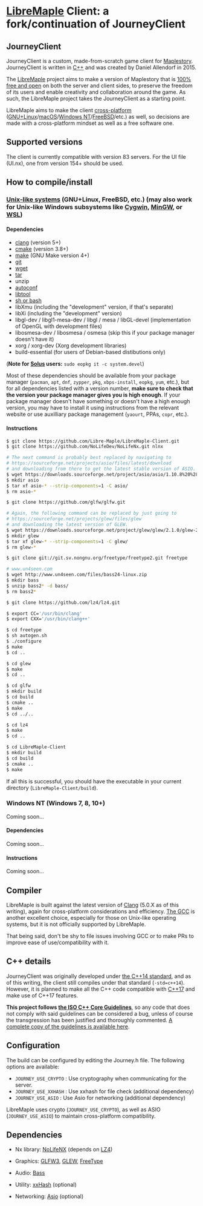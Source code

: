 # [LibreMaple](https://libremaple.org/) Client: a fork/continuation of JourneyClient

## JourneyClient

JourneyClient is a custom, made-from-scratch game client for
[Maplestory](https://en.wikipedia.org/wiki/MapleStory).
JourneyClient is written in [C++](https://en.wikipedia.org/wiki/C%2B%2B) and
was created by Daniel Allendorf in 2015.

The [LibreMaple](https://libremaple.org/) project aims to make a version of
Maplestory that is
[100% free and open](https://www.fsf.org/about/what-is-free-software) on both
the server and client sides, to preserve the freedom of its users and enable
creativity and collaboration around the game. As such, the LibreMaple project
takes the JourneyClient as a starting point.

LibreMaple aims to make the client
[cross-platform](https://en.wikipedia.org/wiki/Cross-platform)
([GNU+Linux](https://en.wikipedia.org/wiki/Linux)/[macOS](https://en.wikipedia.org/wiki/MacOS)/[Windows NT](https://en.wikipedia.org/wiki/Windows_NT)/[FreeBSD](https://en.wikipedia.org/wiki/FreeBSD)/etc.)
as well, so decisions are made with a cross-platform mindset as well as a free
software one.

## Supported versions

The client is currently compatible with version 83 servers. For the UI file
(UI.nx), one from version 154+ should be used.

## How to compile/install

### [Unix-like systems](https://en.wikipedia.org/wiki/Unix-like) (GNU+Linux, FreeBSD, etc.) (may also work for Unix-like Windows subsystems like [Cygwin](https://en.wikipedia.org/wiki/Cygwin), [MinGW](https://en.wikipedia.org/wiki/MinGW), or [WSL](https://en.wikipedia.org/wiki/Windows_Subsystem_for_Linux))

#### Dependencies

* [clang](http://clang.llvm.org/) (version 5+)
* [cmake](https://cmake.org/) (version 3.8+)
* [make](https://www.gnu.org/software/make/) (GNU Make version 4+)
* [git](https://git-scm.com/)
* [wget](https://www.gnu.org/software/wget/)
* [tar](https://www.gnu.org/software/tar/)
* unzip
* [autoconf](https://www.gnu.org/software/autoconf/autoconf.html)
* [libtool](https://www.gnu.org/software/libtool/)
* [sh or bash](https://en.wikipedia.org/wiki/Bourne_shell)
* libXmu (including the "development" version, if that's separate)
* libXi (including the "development" version)
* libgl-dev / libgl1-mesa-dev / libgl / mesa / libGL-devel (implementation of OpenGL with development files)
* libosmesa-dev / libosmesa / osmesa (skip this if your package manager doesn't have it)
* xorg / xorg-dev (Xorg development libraries)
* build-essential (for users of Debian-based distibutions only)

(**Note for [Solus](https://solus-project.com/) users:**
`sudo eopkg it -c system.devel`)

Most of these dependencies should be available from your package manager
(`pacman`, `apt`, `dnf`, `zypper`, `pkg`, `xbps-install`, `eopkg`, `yum`,
etc.), but for all dependencies listed with a version number, **make sure
to check that the version your package manager gives you is high enough**.
If your package manager doesn't have something or doesn't have a high enough
version, you may have to install it using instructions from the relevant
website or use auxilliary package management (`yaourt`, PPAs, `copr`, etc.).

#### Instructions

```bash
$ git clone https://github.com/Libre-Maple/LibreMaple-Client.git
$ git clone https://github.com/NoLifeDev/NoLifeNx.git nlnx

# The next command is probably best replaced by navigating to
# https://sourceforge.net/projects/asio/files/latest/download
# and downloading from there to get the latest stable version of ASIO.
$ wget https://downloads.sourceforge.net/project/asio/asio/1.10.8%20%28Stable%29/asio-1.10.8.tar.bz2
$ mkdir asio
$ tar xf asio-* --strip-components=1 -C asio/
$ rm asio-*

$ git clone https://github.com/glfw/glfw.git

# Again, the following command can be replaced by just going to
# https://sourceforge.net/projects/glew/files/glew
# and downloading the latest version of GLEW.
$ wget https://downloads.sourceforge.net/project/glew/glew/2.1.0/glew-2.1.0.tgz
$ mkdir glew
$ tar xf glew-* --strip-components=1 -C glew/
$ rm glew-*

$ git clone git://git.sv.nongnu.org/freetype/freetype2.git freetype

# www.un4seen.com
$ wget http://www.un4seen.com/files/bass24-linux.zip
$ mkdir bass
$ unzip bass2* -d bass/
$ rm bass2*

$ git clone https://github.com/lz4/lz4.git

$ export CC='/usr/bin/clang'
$ export CXX='/usr/bin/clang++'

$ cd freetype
$ sh autogen.sh
$ ./configure
$ make
$ cd ..

$ cd glew
$ make
$ cd ..

$ cd glfw
$ mkdir build
$ cd build
$ cmake ..
$ make
$ cd ../..

$ cd lz4
$ make
$ cd ..

$ cd LibreMaple-Client
$ mkdir build
$ cd build
$ cmake ..
$ make
```

If all this is successful, you should have the executable in your current
directory (`LibreMaple-Client/build`).

### Windows NT (Windows 7, 8, 10+)

Coming soon...

#### Dependencies

Coming soon...

#### Instructions

Coming soon...

## Compiler

LibreMaple is built against the latest version of
[Clang](http://clang.llvm.org/) (5.0.X as of this writing), again for
cross-platform considerations and efficiency. [The GCC](https://gcc.gnu.org/)
is another excellent choice, especially for those on Unix-like operating
systems, but it is not officially supported by LibreMaple.

That being said, don't be shy to file issues involving GCC or to make PRs to
improve ease of use/compatibility with it.

## C++ details

JourneyClient was originally developed under
[the C++14 standard](https://en.wikipedia.org/wiki/C%2B%2B14), and as of this
writing, the client still compiles under that standard (`-std=c++14`). However,
it is planned to make all the C++ code compatible with
[C++17](https://en.wikipedia.org/wiki/C%2B%2B17) and make use of C++17 features.

**This project follows
[the ISO C++ Core Guidelines](https://github.com/isocpp/CppCoreGuidelines)**,
so any code that does not comply with said guidelines can be considered a bug,
unless of course the transgression has been justified and thoroughly commented.
[A complete copy of the guidelines is available here](https://github.com/isocpp/CppCoreGuidelines/blob/master/CppCoreGuidelines.md).

## Configuration

The build can be configured by editing the Journey.h file.
The following options are available:
- `JOURNEY_USE_CRYPTO` : Use cryptography when communicating for the server.
- `JOURNEY_USE_XXHASH` : Use xxhash for file check (additional dependency)
- `JOURNEY_USE_ASIO` : Use Asio for networking (additional dependency)

LibreMaple uses crypto (`JOURNEY_USE_CRYPTO`), as well as ASIO
(`JOURNEY_USE_ASIO`) to maintain cross-platform compatibility.

## Dependencies

- Nx library:
[NoLifeNX](https://github.com/NoLifeDev/NoLifeNx) (depends on
[LZ4](https://github.com/lz4/lz4))

- Graphics:
[GLFW3](http://www.glfw.org/download.html),
[GLEW](http://glew.sourceforge.net/),
[FreeType](http://www.freetype.org/)

- Audio:
[Bass](http://www.un4seen.com/)

- Utility:
[xxHash](https://github.com/Cyan4973/xxHash) (optional)

- Networking:
[Asio](http://think-async.com/) (optional)
